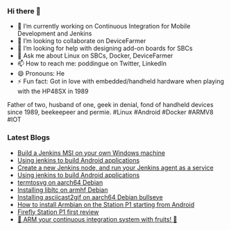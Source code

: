 ### Hi there 👋

<!--
**gounthar/gounthar** is a ✨ _special_ ✨ repository because its `README.md` (this file) appears on your GitHub profile.

Here are some ideas to get you started:
-->
- 🔭 I’m currently working on Continuous Integration for Mobile Development and Jenkins
- 👯 I’m looking to collaborate on DeviceFarmer
- 🤔 I’m looking for help with designing add-on boards for SBCs
- 💬 Ask me about Linux on SBCs, Docker, DeviceFarmer
- 📫 How to reach me: poddingue on Twitter, LinkedIn
- 😄 Pronouns: He
- ⚡ Fun fact: Got in love with embedded/handheld hardware when playing with the HP48SX in 1989

Father of two, husband of one, geek in denial, fond of handheld devices since 1989, beekeepeer and permie. #Linux #Android #Docker #ARMV8 #IOT

### Latest Blogs
<!-- BLOG-POST-LIST:START -->
- [Build a Jenkins MSI on your own Windows machine](/2022/12/01/building-the-jenkins-msi-on-your-windows-machine/)
- [Using jenkins to build Android applications](/2022/11/18/naively-building-android-apps/)
- [Create a new Jenkins node, and run your Jenkins agent as a service](/2022/08/02/run-your-jenkins-agent-as-a-service/)
- [Using jenkins to build Android applications](/2022/08/02/naively-building-android-apps-with-jenkins/)
- [termtosvg on aarch64 Debian](/2021/08/20/Installing-termtosvg-on-aarch64/)
- [Installing libltc on armhf Debian](/2021/08/20/Installing-libltc-on-armhf/)
- [Installing asciicast2gif on aarch64 Debian bullseye](/2021/08/20/Installing-asciicast-on-aarch64/)
- [How to install Armbian on the Station P1 starting from Android](/2021/02/18/How-to-Install-Armbian-on-the-Station-P1/)
- [Firefly Station P1 first review](/2021/01/14/Firefly-Station-P1-first-review/)
- [🍊 ARM your continuous integration system with fruits! 🍌](/2021/01/11/Arm-your-ci-with-fruits/)
<!-- BLOG-POST-LIST:END -->
